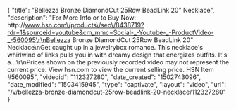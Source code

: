{
    "title": "Bellezza Bronze DiamondCut 25Row BeadLink 20\" Necklace",
    "description": "For More Info or to Buy Now: http:\/\/www.hsn.com\/products\/seo\/8438719?rdr=1&sourceid=youtube&cm_mmc=Social-_-Youtube-_-ProductVideo-_-560095\r\nBellezza Bronze DiamondCut 25Row BeadLink 20\" Necklace\nGet caught up in a jewelrybox romance. This necklace's whirlwind of links pulls you in with dreamy design that energizes outfits. It's a...\r\nPrices shown on the previously recorded video may not represent the current price.  View hsn.com to view the current selling price. HSN Item #560095",
    "videoid": "112327280",
    "date_created": "1502743096",
    "date_modified": "1503415945",
    "type": "captivate",
    "layout": "video",
    "url": "\/v\/bellezza-bronze-diamondcut-25row-beadlink-20-necklace\/112327280"
}